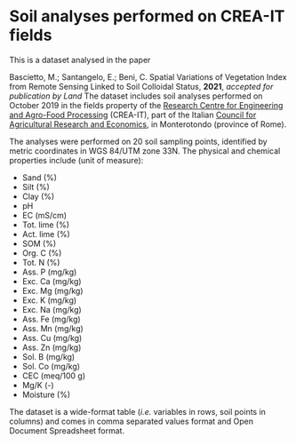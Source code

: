 # Soil analyses performed on CREA-IT fields

This is a dataset analysed in the paper

Bascietto, M.; Santangelo, E.; Beni, C. Spatial Variations of Vegetation Index from Remote Sensing Linked to Soil Colloidal Status, **2021**, *accepted for publication by Land*
The dataset includes soil analyses performed on October 2019 in the fields property of the [Research Centre for Engineering and Agro-Food Processing](https://www.crea.gov.it/en/web/ingegneria-e-trasformazioni-agroalimentari) (CREA-IT), part of the Italian [Council for Agricultural Research and Economics](https://www.crea.gov.it/en/home), in Monterotondo (province of Rome).

The analyses were performed on 20 soil sampling points, identified by metric coordinates in WGS 84/UTM zone 33N. The physical and chemical properties include (unit of measure):

* Sand (%)
* Silt (%)
* Clay (%)
* pH
* EC (mS/cm)
* Tot. lime (%)
* Act. lime (%)
* SOM (%)
* Org. C (%)
* Tot. N (%)
* Ass. P (mg/kg)
* Exc. Ca (mg/kg)
* Exc. Mg (mg/kg)
* Exc. K (mg/kg)
* Exc. Na (mg/kg)
* Ass. Fe (mg/kg)
* Ass. Mn (mg/kg)
* Ass. Cu (mg/kg)
* Ass. Zn (mg/kg)
* Sol. B (mg/kg)
* Sol. Co (mg/kg)
* CEC (meq/100 g)
* Mg/K (-)
* Moisture (%)

The dataset is a wide-format table (*i.e.* variables in rows, soil points in columns) and comes in comma separated values format and Open Document Spreadsheet format.
